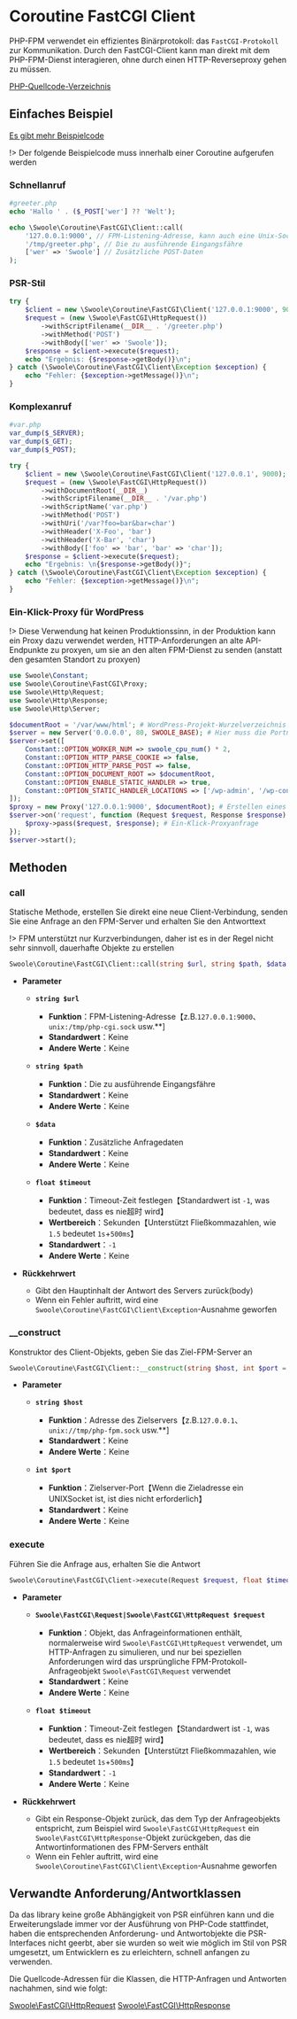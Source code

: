 # Coroutine FastCGI Client

PHP-FPM verwendet ein effizientes Binärprotokoll: das `FastCGI-Protokoll` zur Kommunikation. Durch den FastCGI-Client kann man direkt mit dem PHP-FPM-Dienst interagieren, ohne durch einen HTTP-Reverseproxy gehen zu müssen.

[PHP-Quellcode-Verzeichnis](https://github.com/swoole/library/blob/master/src/core/Coroutine/FastCGI)


## Einfaches Beispiel

[Es gibt mehr Beispielcode](https://github.com/swoole/library/tree/master/examples/fastcgi)

!> Der folgende Beispielcode muss innerhalb einer Coroutine aufgerufen werden


### Schnellanruf

```php
#greeter.php
echo 'Hallo ' . ($_POST['wer'] ?? 'Welt');
```

```php
echo \Swoole\Coroutine\FastCGI\Client::call(
    '127.0.0.1:9000', // FPM-Listening-Adresse, kann auch eine Unix-Socket-Adresse wie unix:/tmp/php-cgi.sock sein
    '/tmp/greeter.php', // Die zu ausführende Eingangsfähre
    ['wer' => 'Swoole'] // Zusätzliche POST-Daten
);
```


### PSR-Stil

```php
try {
    $client = new \Swoole\Coroutine\FastCGI\Client('127.0.0.1:9000', 9000);
    $request = (new \Swoole\FastCGI\HttpRequest())
        ->withScriptFilename(__DIR__ . '/greeter.php')
        ->withMethod('POST')
        ->withBody(['wer' => 'Swoole']);
    $response = $client->execute($request);
    echo "Ergebnis: {$response->getBody()}\n";
} catch (\Swoole\Coroutine\FastCGI\Client\Exception $exception) {
    echo "Fehler: {$exception->getMessage()}\n";
}
```


### Komplexanruf

```php
#var.php
var_dump($_SERVER);
var_dump($_GET);
var_dump($_POST);
```

```php
try {
    $client = new \Swoole\Coroutine\FastCGI\Client('127.0.0.1', 9000);
    $request = (new \Swoole\FastCGI\HttpRequest())
        ->withDocumentRoot(__DIR__)
        ->withScriptFilename(__DIR__ . '/var.php')
        ->withScriptName('var.php')
        ->withMethod('POST')
        ->withUri('/var?foo=bar&bar=char')
        ->withHeader('X-Foo', 'bar')
        ->withHeader('X-Bar', 'char')
        ->withBody(['foo' => 'bar', 'bar' => 'char']);
    $response = $client->execute($request);
    echo "Ergebnis: \n{$response->getBody()}";
} catch (\Swoole\Coroutine\FastCGI\Client\Exception $exception) {
    echo "Fehler: {$exception->getMessage()}\n";
}
```


### Ein-Klick-Proxy für WordPress

!> Diese Verwendung hat keinen Produktionssinn, in der Produktion kann ein Proxy dazu verwendet werden, HTTP-Anforderungen an alte API-Endpunkte zu proxyen, um sie an den alten FPM-Dienst zu senden (anstatt den gesamten Standort zu proxyen)

```php
use Swoole\Constant;
use Swoole\Coroutine\FastCGI\Proxy;
use Swoole\Http\Request;
use Swoole\Http\Response;
use Swoole\Http\Server;

$documentRoot = '/var/www/html'; # WordPress-Projekt-Wurzelverzeichnis
$server = new Server('0.0.0.0', 80, SWOOLE_BASE); # Hier muss die Portnummer mit der WordPress-Konfiguration übereinstimmen, normalerweise wird nicht speziell ein Port angegeben, es ist einfach 80
$server->set([
    Constant::OPTION_WORKER_NUM => swoole_cpu_num() * 2,
    Constant::OPTION_HTTP_PARSE_COOKIE => false,
    Constant::OPTION_HTTP_PARSE_POST => false,
    Constant::OPTION_DOCUMENT_ROOT => $documentRoot,
    Constant::OPTION_ENABLE_STATIC_HANDLER => true,
    Constant::OPTION_STATIC_HANDLER_LOCATIONS => ['/wp-admin', '/wp-content', '/wp-includes'], # Statische Ressourcenpfade
]);
$proxy = new Proxy('127.0.0.1:9000', $documentRoot); # Erstellen eines Proxy-Objekts
$server->on('request', function (Request $request, Response $response) use ($proxy) {
    $proxy->pass($request, $response); # Ein-Klick-Proxyanfrage
});
$server->start();
```


## Methoden


### call

Statische Methode, erstellen Sie direkt eine neue Client-Verbindung, senden Sie eine Anfrage an den FPM-Server und erhalten Sie den Antworttext

!> FPM unterstützt nur Kurzverbindungen, daher ist es in der Regel nicht sehr sinnvoll, dauerhafte Objekte zu erstellen

```php
Swoole\Coroutine\FastCGI\Client::call(string $url, string $path, $data = '', float $timeout = -1): string
```

  * **Parameter** 

    * **`string $url`**
      * **Funktion**：FPM-Listening-Adresse【z.B.`127.0.0.1:9000`、`unix:/tmp/php-cgi.sock` usw.**]
      * **Standardwert**：Keine
      * **Andere Werte**：Keine

    * **`string $path`**
      * **Funktion**：Die zu ausführende Eingangsfähre
      * **Standardwert**：Keine
      * **Andere Werte**：Keine

    * **`$data`**
      * **Funktion**：Zusätzliche Anfragedaten
      * **Standardwert**：Keine
      * **Andere Werte**：Keine

    * **`float $timeout`**
      * **Funktion**：Timeout-Zeit festlegen【Standardwert ist `-1`, was bedeutet, dass es nie超时 wird】
      * **Wertbereich**：Sekunden【Unterstützt Fließkommazahlen, wie `1.5` bedeutet `1s`+`500ms`】
      * **Standardwert**：`-1`
      * **Andere Werte**：Keine

  * **Rückkehrwert** 

    * Gibt den Hauptinhalt der Antwort des Servers zurück(body)
    * Wenn ein Fehler auftritt, wird eine `Swoole\Coroutine\FastCGI\Client\Exception`-Ausnahme geworfen


### __construct

Konstruktor des Client-Objekts, geben Sie das Ziel-FPM-Server an

```php
Swoole\Coroutine\FastCGI\Client::__construct(string $host, int $port = 0)
```

  * **Parameter** 

    * **`string $host`**
      * **Funktion**：Adresse des Zielservers【z.B.`127.0.0.1`、`unix://tmp/php-fpm.sock` usw.**]
      * **Standardwert**：Keine
      * **Andere Werte**：Keine

    * **`int $port`**
      * **Funktion**：Zielserver-Port【Wenn die Zieladresse ein UNIXSocket ist, ist dies nicht erforderlich】
      * **Standardwert**：Keine
      * **Andere Werte**：Keine


### execute

Führen Sie die Anfrage aus, erhalten Sie die Antwort

```php
Swoole\Coroutine\FastCGI\Client->execute(Request $request, float $timeout = -1): Response
```

  * **Parameter** 

    * **`Swoole\FastCGI\Request|Swoole\FastCGI\HttpRequest $request`**
      * **Funktion**：Objekt, das Anfrageinformationen enthält, normalerweise wird `Swoole\FastCGI\HttpRequest` verwendet, um HTTP-Anfragen zu simulieren, und nur bei speziellen Anforderungen wird das ursprüngliche FPM-Protokoll-Anfrageobjekt `Swoole\FastCGI\Request` verwendet
      * **Standardwert**：Keine
      * **Andere Werte**：Keine

    * **`float $timeout`**
      * **Funktion**：Timeout-Zeit festlegen【Standardwert ist `-1`, was bedeutet, dass es nie超时 wird】
      * **Wertbereich**：Sekunden【Unterstützt Fließkommazahlen, wie `1.5` bedeutet `1s`+`500ms`】
      * **Standardwert**：`-1`
      * **Andere Werte**：Keine

  * **Rückkehrwert** 

    * Gibt ein Response-Objekt zurück, das dem Typ der Anfrageobjekts entspricht, zum Beispiel wird `Swoole\FastCGI\HttpRequest` ein `Swoole\FastCGI\HttpResponse`-Objekt zurückgeben, das die Antwortinformationen des FPM-Servers enthält
    * Wenn ein Fehler auftritt, wird eine `Swoole\Coroutine\FastCGI\Client\Exception`-Ausnahme geworfen

## Verwandte Anforderung/Antwortklassen

Da das library keine große Abhängigkeit von PSR einführen kann und die Erweiterungslade immer vor der Ausführung von PHP-Code stattfindet, haben die entsprechenden Anforderung- und Antwortobjekte die PSR-Interfaces nicht geerbt, aber sie wurden so weit wie möglich im Stil von PSR umgesetzt, um Entwicklern es zu erleichtern, schnell anfangen zu verwenden.

Die Quellcode-Adressen für die Klassen, die HTTP-Anfragen und Antworten nachahmen, sind wie folgt:

[Swoole\FastCGI\HttpRequest](https://github.com/swoole/library/blob/master/src/core/FastCGI/HttpRequest.php)
[Swoole\FastCGI\HttpResponse](https://github.com/swoole/library/blob/master/src/core/FastCGI/HttpResponse.php)
